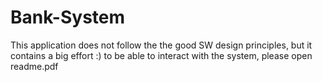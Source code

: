 # Bank-System

This application does not follow the the good SW design principles, but it contains a big effort :)
to be able to interact with the system, please open readme.pdf

